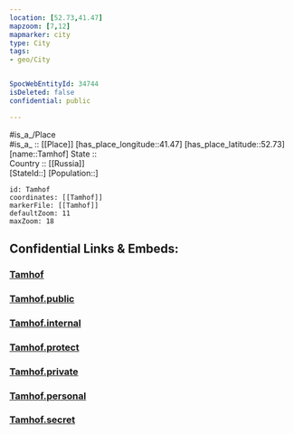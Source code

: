 ```yaml
---
location: [52.73,41.47] 
mapzoom: [7,12] 
mapmarker: city 
type: City
tags:
- geo/City


SpocWebEntityId: 34744
isDeleted: false
confidential: public

---
```

#is_a_/Place  
#is_a_ :: [[Place]] 
[has_place_longitude::41.47] 
[has_place_latitude::52.73] 
[name::Tamhof] 
State ::  
Country :: [[Russia]]  
[StateId::] 
[Population::] 



```leaflet
id: Tamhof
coordinates: [[Tamhof]] 
markerFile: [[Tamhof]] 
defaultZoom: 11 
maxZoom: 18
```


## Confidential Links & Embeds: 

### [Tamhof](/_Standards/Earth/Continent/Europe/Europe~East/Russia/Russia~Central/Tambov_Oblast/City/Tamhof.md) 

### [Tamhof.public](/_public/Earth/Continent/Europe/Europe~East/Russia/Russia~Central/Tambov_Oblast/City/Tamhof.public.md) 

### [Tamhof.internal](/_internal/Earth/Continent/Europe/Europe~East/Russia/Russia~Central/Tambov_Oblast/City/Tamhof.internal.md) 

### [Tamhof.protect](/_protect/Earth/Continent/Europe/Europe~East/Russia/Russia~Central/Tambov_Oblast/City/Tamhof.protect.md) 

### [Tamhof.private](/_private/Earth/Continent/Europe/Europe~East/Russia/Russia~Central/Tambov_Oblast/City/Tamhof.private.md) 

### [Tamhof.personal](/_personal/Earth/Continent/Europe/Europe~East/Russia/Russia~Central/Tambov_Oblast/City/Tamhof.personal.md) 

### [Tamhof.secret](/_secret/Earth/Continent/Europe/Europe~East/Russia/Russia~Central/Tambov_Oblast/City/Tamhof.secret.md)

